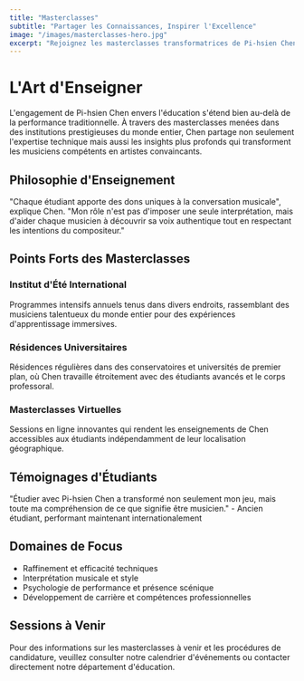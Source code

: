 ```yaml
---
title: "Masterclasses"
subtitle: "Partager les Connaissances, Inspirer l'Excellence"
image: "/images/masterclasses-hero.jpg"
excerpt: "Rejoignez les masterclasses transformatrices de Pi-hsien Chen, où la maîtrise technique rencontre l'insight artistique dans un environnement d'apprentissage et de croissance."
---
```


# L'Art d'Enseigner

L'engagement de Pi-hsien Chen envers l'éducation s'étend bien au-delà de la performance traditionnelle. À travers des masterclasses menées dans des institutions prestigieuses du monde entier, Chen partage non seulement l'expertise technique mais aussi les insights plus profonds qui transforment les musiciens compétents en artistes convaincants.

## Philosophie d'Enseignement

"Chaque étudiant apporte des dons uniques à la conversation musicale", explique Chen. "Mon rôle n'est pas d'imposer une seule interprétation, mais d'aider chaque musicien à découvrir sa voix authentique tout en respectant les intentions du compositeur."

## Points Forts des Masterclasses

### Institut d'Été International
Programmes intensifs annuels tenus dans divers endroits, rassemblant des musiciens talentueux du monde entier pour des expériences d'apprentissage immersives.

### Résidences Universitaires
Résidences régulières dans des conservatoires et universités de premier plan, où Chen travaille étroitement avec des étudiants avancés et le corps professoral.

### Masterclasses Virtuelles
Sessions en ligne innovantes qui rendent les enseignements de Chen accessibles aux étudiants indépendamment de leur localisation géographique.

## Témoignages d'Étudiants

"Étudier avec Pi-hsien Chen a transformé non seulement mon jeu, mais toute ma compréhension de ce que signifie être musicien." - Ancien étudiant, performant maintenant internationalement

## Domaines de Focus

- Raffinement et efficacité techniques
- Interprétation musicale et style
- Psychologie de performance et présence scénique
- Développement de carrière et compétences professionnelles

## Sessions à Venir

Pour des informations sur les masterclasses à venir et les procédures de candidature, veuillez consulter notre calendrier d'événements ou contacter directement notre département d'éducation.